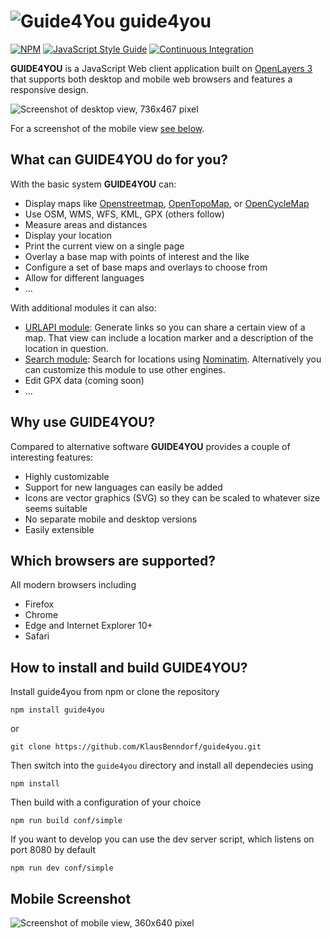 # ![Guide4You](images/g4u-logo.png) guide4you

[![NPM](https://nodei.co/npm/guide4you.png?mini=true)](https://npmjs.org/package/guide4you)
[![JavaScript Style Guide](https://img.shields.io/badge/code%20style-standard-brightgreen.svg)](http://standardjs.com/)
[![Continuous Integration](https://travis-ci.org/KlausBenndorf/guide4you.svg?branch=master)](https://travis-ci.org/KlausBenndorf/guide4you)

**GUIDE4YOU** is a JavaScript Web client application built on [OpenLayers 3](http://openlayers.org)
that supports both desktop and mobile web browsers and features a responsive design.

![Screenshot of desktop view, 736x467 pixel](images/screenshots/desktop-736-467.png "Screenshot of desktop view, 736x467 pixel")

For a screenshot of the mobile view [see below](#mobile-screenshot).

## What can GUIDE4YOU do for you?

With the basic system **GUIDE4YOU** can:

* Display maps like [Openstreetmap](https://openstreetmap.org), [OpenTopoMap](https://opentopomap.org), or [OpenCycleMap](http://www.thunderforest.com/maps/opencyclemap/)
* Use OSM, WMS, WFS, KML, GPX (others follow) 
* Measure areas and distances
* Display your location
* Print the current view on a single page
* Overlay a base map with points of interest and the like
* Configure a set of base maps and overlays to choose from
* Allow for different languages
* &hellip;

With additional modules it can also:

* [URLAPI module](https://github.com/KlausBenndorf/guide4you-module-urlapi): Generate links so you can share a certain view of a map. That view can include a location marker and a description of the location in question.
* [Search module](https://github.com/KlausBenndorf/guide4you-module-search): Search for locations using [Nominatim](https://nominatim.openstreetmap.org/). Alternatively you can customize this module to use other engines.
* Edit GPX data (coming soon)
* &hellip;

## Why use GUIDE4YOU?

Compared to alternative software **GUIDE4YOU** provides a couple of interesting features:

* Highly customizable
* Support for new languages can easily be added
* Icons are vector graphics (SVG) so they can be scaled to whatever size seems suitable
* No separate mobile and desktop versions
* Easily extensible

## Which browsers are supported?

All modern browsers including
* Firefox
* Chrome
* Edge and Internet Explorer 10+
* Safari

## How to install and build GUIDE4YOU?

Install guide4you from npm or clone the repository

```
npm install guide4you
```
or
```
git clone https://github.com/KlausBenndorf/guide4you.git
```

Then switch into the `guide4you` directory and install all dependecies using

```
npm install
```

Then build with a configuration of your choice

```
npm run build conf/simple
```

If you want to develop you can use the dev server script, which listens on port 8080 by default
 
```
npm run dev conf/simple
```

## <a name="mobile-screenshot"></a>Mobile Screenshot

![Screenshot of mobile view, 360x640 pixel](images/screenshots/mobile-360-640.png "Screenshot of mobile view, 360x640 pixel")
